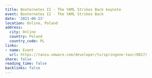 ```yaml
---
title: Booternetes II - The YAML Strikes Back keynote
event: Booternetes II - The YAML Strikes Back
date: '2021-06-23'
location: Online, Poland
address:
  city: Online
  country: Poland
  country_code: PL
links:
- name: Event
  url: https://tanzu.vmware.com/developer/tv/springone-tour/0017/
share: false
reading_time: false
backlinks: false
---
```

